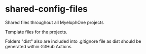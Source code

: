 # shared-config-files

Shared files throughout all MyelophOne projects

Template files for the projects.

Folders "dist" also are included into .gitignore file as dist should be generated within GitHub Actions.
